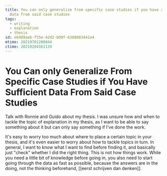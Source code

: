 ```yaml
---
title: You can only generalize from specific case studies if you have sufficient
  data from said case studies
tags:
  - writing
  - explanation
  - thesis
id: e6409aab-f55e-42d2-b09f-6388903442a4
mtime: 20210701200844
ctime: 20210204161139
---
```


# You Can only Generalize From Specific Case Studies if You Have Sufficient Data From Said Case Studies

Talk with Ronnie and Guido about my thesis. I was unsure how and when to tackle the topic of explanation in my thesis, as I want to be able to say something about it but can only say something if I've done the work.

It's easy to worry too much about where to place a certain topic in your thesis, and it's even easier to worry about how to tackle topics in turn. In general, I want to _know_ what I want to find before finding it, and basically just "check" whether I did the right thing.
This is not how things work. While you need a little bit of knowledge before going in, you also need to start going through the data as fast as possible, because the answers are in the doing, not the thinking beforehand, [[eerst schrijven dan denken]].
